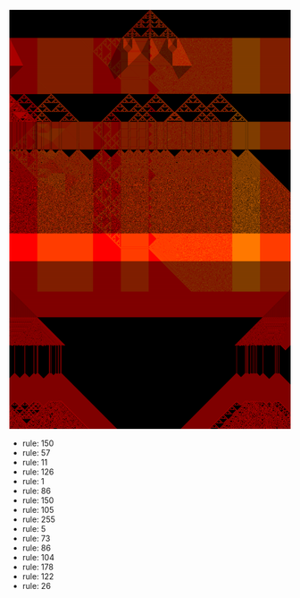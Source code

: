 ![photo](./output.png) 
 * rule: 150
* rule: 57
* rule: 11
* rule: 126
* rule: 1
* rule: 86
* rule: 150
* rule: 105
* rule: 255
* rule: 5
* rule: 73
* rule: 86
* rule: 104
* rule: 178
* rule: 122
* rule: 26
